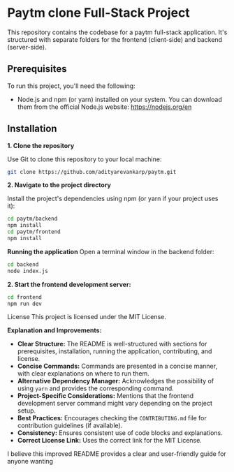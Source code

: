 # Paytm clone Full-Stack Project

This repository contains the codebase for a paytm full-stack application. It's structured with separate folders for the frontend (client-side) and backend (server-side).

## Prerequisites

To run this project, you'll need the following:

* Node.js and npm (or yarn) installed on your system. You can download them from the official Node.js website: https://nodejs.org/en

## Installation

**1. Clone the repository**

Use Git to clone this repository to your local machine:

```bash
git clone https://github.com/adityarevankarp/paytm.git
```
**2. Navigate to the project directory**

Install the project's dependencies using npm (or yarn if your project uses it):
```bash
cd paytm/backend
npm install
cd paytm/frontend
npm install
```
**Running the application**
Open a terminal window in the backend folder:
```bash
cd backend
node index.js
```
**2. Start the frontend development server:**
```bash
cd frontend
npm run dev
```

License
This project is licensed under the MIT License.


**Explanation and Improvements:**

- **Clear Structure:** The README is well-structured with sections for prerequisites, installation, running the application, contributing, and license.
- **Concise Commands:** Commands are presented in a concise manner, with clear explanations on where to run them.
- **Alternative Dependency Manager:** Acknowledges the possibility of using `yarn` and provides the corresponding command.
- **Project-Specific Considerations:** Mentions that the frontend development server command might vary depending on the project setup.
- **Best Practices:** Encourages checking the `CONTRIBUTING.md` file for contribution guidelines (if available).
- **Consistency:** Ensures consistent use of code blocks and explanations.
- **Correct License Link:** Uses the correct link for the MIT License.

I believe this improved README provides a clear and user-friendly guide for anyone wanting


